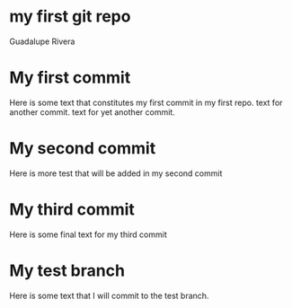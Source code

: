 my first git repo
================
Guadalupe Rivera

# My first commit

Here is some text that constitutes my first commit in my first repo.
text for another commit. text for yet another commit.

# My second commit

Here is more test that will be added in my second commit

# My third commit

Here is some final text for my third commit

# My test branch

Here is some text that I will commit to the test branch.
